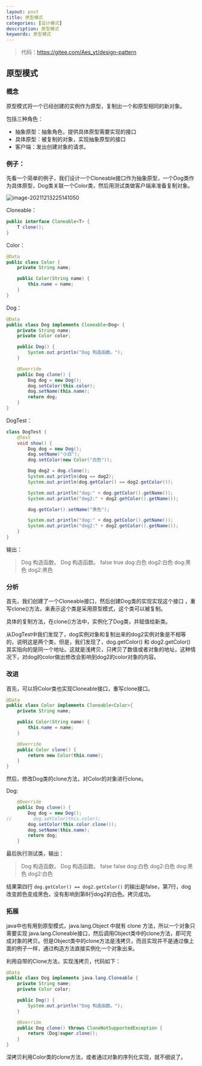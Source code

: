 ```yaml
---
layout: post
title: 原型模式
categories: [设计模式]
description: 原型模式
keywords: 原型模式
---
```


> 代码：<https://gitee.com/Aes_yt/design-pattern>


## 原型模式

### 概念

原型模式将一个已经创建的实例作为原型，复制出一个和原型相同的新对象。

包括三种角色：

- 抽象原型：抽象角色，提供具体原型需要实现的接口
- 具体原型：被复制的对象，实现抽象原型的接口
- 客户端：发出创建对象的请求。

### 例子：

先看一个简单的例子，我们设计一个Cloneable接口作为抽象原型，一个Dog类作为具体原型，Dog类关联一个Color类，然后用测试类做客户端来准备复制对象。

![image-20211213225141050](https://gitee.com/Aes_yt/img-bed/raw/master/img//202112132251124.png)

Cloneable：
```java
public interface Cloneable<T> {
    T clone();
}
```

Color：
```java
@Data
public class Color {
    private String name;

    public Color(String name) {
        this.name = name;
    }
}
```

Dog：
```java
@Data
public class Dog implements Cloneable<Dog> {
    private String name;
    private Color color;

    public Dog() {
        System.out.println("Dog 构造函数。");
    }

    @Override
    public Dog clone() {
        Dog dog = new Dog();
        dog.setColor(this.color);
        dog.setName(this.name);
        return dog;
    }
}
```

DogTest：
```java
class DogTest {
    @Test
    void show() {
        Dog dog = new Dog();
        dog.setName("小白");
        dog.setColor(new Color("白色"));

        Dog dog2 = dog.clone();
        System.out.println(dog == dog2);
        System.out.println(dog.getColor() == dog2.getColor());

        System.out.println("dog:" + dog.getColor().getName());
        System.out.println("dog2:" + dog2.getColor().getName());

        dog.getColor().setName("黑色");

        System.out.println("dog:" + dog.getColor().getName());
        System.out.println("dog2:" + dog2.getColor().getName());
    }
}
```

输出：

>Dog 构造函数。
>Dog 构造函数。
>false
>true
>dog:白色
>dog2:白色
>dog:黑色
>dog2:黑色

### 分析

首先，我们创建了一个Cloneable接口，然后创建Dog类的实现实现这个接口 ，重写clone()方法，来表示这个类是采用原型模式，这个类可以被复制。

具体的复制方法，在clone()方法中，实例化了Dog类，并赋值给新类。

从DogTest中我们发现了，dog实例对象和复制出来的dog2实例对象是不相等的，说明这是两个类，但是，我们发现了，dog.getColor() 和 dog2.getColor()其实指向的是同一个地址。这就是浅拷贝，只拷贝了数值或者对象的地址，这种情况下，对dog的color做出修改会影响到dog2的color对象的内容。

### 改进

首先，可以将Color类也实现Cloneable接口，重写clone接口。

```java
@Data
public class Color implements Cloneable<Color>{
    private String name;

    public Color(String name) {
        this.name = name;
    }

    @Override
    public Color clone() {
        return new Color(this.name);
    }
}
```

然后，修改Dog类的clone方法，对Color的对象进行clone。

Dog:

```java
    @Override
    public Dog clone() {
        Dog dog = new Dog();
//        dog.setColor(this.color);
        dog.setColor(this.color.clone());
        dog.setName(this.name);
        return dog;
    }
```

最后执行测试类，输出：

> Dog 构造函数。
> Dog 构造函数。
> false
> false
> dog:白色
> dog2:白色
> dog:黑色
> dog2:白色

结果第四行 `dog.getColor() == dog2.getColor()` 的输出是false，第7行，dog改变颜色变成黑色，没有影响到第8行dog2的白色。拷贝成功。

### 拓展

java中也有用到原型模式，java.lang.Object 中就有 clone 方法，所以一个对象只需要实现 java.lang.Cloneable接口，然后调用Object类中的clone方法，即可完成对象的拷贝。但是Object类中的clone方法是浅拷贝，而且实现并不是通过像上面的例子一样，通过构造方法直接实例化一个对象出来。

利用自带的Clone方法，实现浅拷贝，代码如下：

```java
@Data
public class Dog implements java.lang.Cloneable {
    private String name;
    private Color color;

    public Dog() {
        System.out.println("Dog 构造函数。");
    }

    @Override
    public Dog clone() throws CloneNotSupportedException {
        return (Dog)super.clone();
    }
}
```

深拷贝利用Color类的clone方法，或者通过对象的序列化实现，就不细说了。
